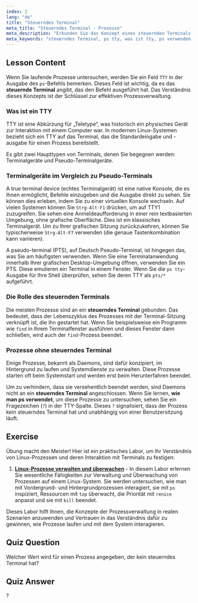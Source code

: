 ```yaml
---
index: 2
lang: "de"
title: "Steuerndes Terminal"
meta_title: "Steuerndes Terminal - Prozesse"
meta_description: "Erkunden Sie das Konzept eines steuernden Terminals unter Linux. Erfahren Sie, was ein TTY ist, der Unterschied zwischen TTY und PTS und wie Sie die Ausgabe von 'ps tty' verwenden, um Prozesse ohne steuerndes Terminal, wie Daemons, zu identifizieren."
meta_keywords: "steuerndes Terminal, ps tty, was ist tty, ps verwenden, TTY, PTS, Linux Terminal, Daemon Prozess, Linux Prozesse"
---
```


## Lesson Content

Wenn Sie laufende Prozesse untersuchen, werden Sie ein Feld `TTY` in der Ausgabe des `ps`-Befehls bemerken. Dieses Feld ist wichtig, da es das **steuernde Terminal** angibt, das den Befehl ausgeführt hat. Das Verständnis dieses Konzepts ist der Schlüssel zur effektiven Prozessverwaltung.

### Was ist ein TTY

TTY ist eine Abkürzung für „Teletype“, was historisch ein physisches Gerät zur Interaktion mit einem Computer war. In modernen Linux-Systemen bezieht sich ein TTY auf das Terminal, das die Standardeingabe und -ausgabe für einen Prozess bereitstellt.

Es gibt zwei Haupttypen von Terminals, denen Sie begegnen werden: Terminalgeräte und Pseudo-Terminalgeräte.

### Terminalgeräte im Vergleich zu Pseudo-Terminals

A true terminal device (echtes Terminalgerät) ist eine native Konsole, die es Ihnen ermöglicht, Befehle einzugeben und die Ausgabe direkt zu sehen. Sie können dies erleben, indem Sie zu einer virtuellen Konsole wechseln. Auf vielen Systemen können Sie `Strg-Alt-F1` drücken, um auf TTY1 zuzugreifen. Sie sehen eine Anmeldeaufforderung in einer rein textbasierten Umgebung, ohne grafische Oberfläche. Dies ist ein klassisches Terminalgerät. Um zu Ihrer grafischen Sitzung zurückzukehren, können Sie typischerweise `Strg-Alt-F7` verwenden (die genaue Tastenkombination kann variieren).

A pseudo-terminal (PTS), auf Deutsch Pseudo-Terminal, ist hingegen das, was Sie am häufigsten verwenden. Wenn Sie eine Terminalanwendung innerhalb Ihrer grafischen Desktop-Umgebung öffnen, verwenden Sie ein PTS. Diese emulieren ein Terminal in einem Fenster. Wenn Sie die `ps tty`-Ausgabe für Ihre Shell überprüfen, sehen Sie deren TTY als `pts/*` aufgeführt.

### Die Rolle des steuernden Terminals

Die meisten Prozesse sind an ein **steuerndes Terminal** gebunden. Das bedeutet, dass der Lebenszyklus des Prozesses mit der Terminal-Sitzung verknüpft ist, die ihn gestartet hat. Wenn Sie beispielsweise ein Programm wie `find` in Ihrem Terminalfenster ausführen und dieses Fenster dann schließen, wird auch der `find`-Prozess beendet.

### Prozesse ohne steuerndes Terminal

Einige Prozesse, bekannt als Daemons, sind dafür konzipiert, im Hintergrund zu laufen und Systemdienste zu verwalten. Diese Prozesse starten oft beim Systemstart und werden erst beim Herunterfahren beendet.

Um zu verhindern, dass sie versehentlich beendet werden, sind Daemons nicht an ein **steuerndes Terminal** angeschlossen. Wenn Sie lernen, **wie man ps verwendet**, um diese Prozesse zu untersuchen, sehen Sie ein Fragezeichen (`?`) in der TTY-Spalte. Dieses `?` signalisiert, dass der Prozess kein steuerndes Terminal hat und unabhängig von einer Benutzersitzung läuft.

## Exercise

Übung macht den Meister! Hier ist ein praktisches Labor, um Ihr Verständnis von Linux-Prozessen und deren Interaktion mit Terminals zu festigen:

1. **[Linux-Prozesse verwalten und überwachen](https://labex.io/de/labs/comptia-manage-and-monitor-linux-processes-590864)** - In diesem Labor erlernen Sie wesentliche Fähigkeiten zur Verwaltung und Überwachung von Prozessen auf einem Linux-System. Sie werden untersuchen, wie man mit Vordergrund- und Hintergrundprozessen interagiert, sie mit `ps` inspiziert, Ressourcen mit `top` überwacht, die Priorität mit `renice` anpasst und sie mit `kill` beendet.

Dieses Labor hilft Ihnen, die Konzepte der Prozessverwaltung in realen Szenarien anzuwenden und Vertrauen in das Verständnis dafür zu gewinnen, wie Prozesse laufen und mit dem System interagieren.

## Quiz Question

Welcher Wert wird für einen Prozess angegeben, der kein steuerndes Terminal hat?

## Quiz Answer

?
